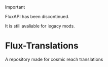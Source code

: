> [!IMPORTANT]
> FluxAPI has been discontinued.
>
> It is still avaliable for legacy mods.

# Flux-Translations
A repository made for cosmic reach translations
